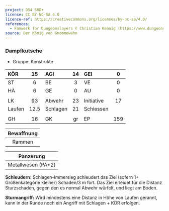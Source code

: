 ```yaml
---
project: DS4 SRD+
license: CC BY-NC-SA 4.0
licence-ref: https://creativecommons.org/licenses/by-nc-sa/4.0/
references: 
  - Fanwerk for Dungeonslayers © Christian Kennig (https://www.dungeonslayers.net/)
source: Der König von Gnommewahn
---
```


### Dampfkutsche

- Gruppe: Konstrukte

| KÖR    |  15  | AGI      | 14  | GEI        |  0  |
| :----- | :--: | :------- | :-: | :--------- | :-: |
| ST     |  6   | BE       |  3  | VE         |  0  |
| HÄ     |  6   | GE       |  0  | AU         |  0  |
|        |      |          |     |            |     |
| LK     |  93  | Abwehr   | 23  | Initiative | 17  |
| Laufen | 12.5 | Schlagen | 21  | Schiessen  |     |
|        |      |          |     |            |     |
| GH     |  16  | GK       | gr  | EP         | 159 |

| Bewaffnung |
| :--------: |
|   Rammen   |

|     Panzerung      |
| :----------------: |
| Metallwesen (PA+2) |

**Schleudern:** Schlagen-Immersieg schleudert das Ziel (sofern 1+ Größenkategorie kleiner) Schaden/3 m fort. Das Ziel erleidet für die Distanz Sturzschaden, gegen den es normal Abwehr würfelt, und liegt am Boden.

**Sturmangriff:** Wird mindestens eine Distanz in Höhe von Laufen gerannt, kann in der Runde noch ein Angriff mit Schlagen + KÖR erfolgen.

